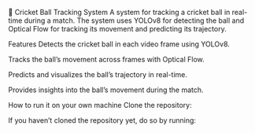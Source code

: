 🏏 Cricket Ball Tracking System
A system for tracking a cricket ball in real-time during a match. The system uses YOLOv8 for detecting the ball and Optical Flow for tracking its movement and predicting its trajectory.


Features
Detects the cricket ball in each video frame using YOLOv8.

Tracks the ball’s movement across frames with Optical Flow.

Predicts and visualizes the ball’s trajectory in real-time.

Provides insights into the ball’s movement during the match.

How to run it on your own machine
Clone the repository:

If you haven’t cloned the repository yet, do so by running:
